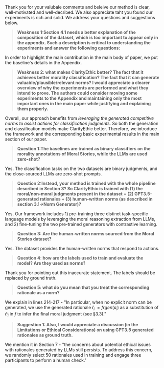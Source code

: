 Thank you for your valubale comments and beleive our method is clear, well-motivated and well-decribed. We also appreciate taht you found our experiments is rich and solid. We address your questions and suggestions below.

> __Weakness 1:Section 4.1 needs a better explanation of the composition of the dataset, which is too important to appear only in the appendix. Such a description is critical to understanding the experiments and answer the following questions:__

In order to highlight the main contribution in the main body of paper, we put the baseline's details in the Appendix. 

> __Weakness 2: what makes ClarityEthic better? The fact that it achieves better morality classification? The fact that it can generate valuable/plausible/relevant norms? I would appreciate a clearer overview of why the experiments are performed and what they intend to prove. The authors could consider moving some experiments to the Appendix and maintaining only the most important ones in the main paper while justifying and explaining them properly.__

Overall, our approach benefits from *leveraging the generated competitive norms to assist actions for classification judgments.* So both the generation and classification models make ClarityEthic better. Therefore, we introduce the framework and the corresponding basic experimental results in the main section of our paper.

> __Question 1:The baselines are trained as binary classifiers on the morality annotations of Moral Stories, while the LLMs are used zero-shot?__

Yes. The classification tasks on the two datasets are binary judgments, and the close-sourced LLMs are zero-shot prompts.

> __Question 2:Instead, your method is trained with the whole pipeline described in Section 3? So ClarityEthic is trained with (1) the moral/non-moral judgments present in the dataset + (2) GPT3.5-generated rationales + (3) human-written norms (as described in section 3.1->Norm Generator)?__

Yes. Our framework includes 1) pre-training three distinct task-specific language models by leveraging the moral reasoning extraction from LLMs, and 2) fine-tuning the two pre-trained generators with contrastive learning.

> __Question 3: Are the human-written norms sourced from the Moral Stories dataset?__

Yes. The dataset provides the human-written norms that respond to actions.

> __Question 4: how are the labels used to train and evaluate the model? Are they used as norms?__

Thank you for pointing out this inaccurate statement. The labels should be replaced by ground truth.

> __Question 5: what do you mean that you treat the corresponding rationale as a norm?__

We explain in lines 214-217 - "In particular, when no explicit norm can be generated, we use the generated rationale $\hat{r}_i$ $=frgen(a_i)$ as a substitution of $\hat{n}_i$ in $f$ to infer the final moral judgment (see §3.3)." 

> __Suggestion 1: Also, I would appreciate a discussion (in the Limitations or Ethical Considerations) on using GPT3.5 generated rationales as ground truth.__

We mention it in Section 7 - "the concerns about potential ethical issues with rationales generated by LLMs still persists. To address this concern, we randomly select 50 rationales used in training and engage three participants to perform a human check."
